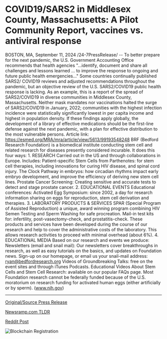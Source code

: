 # COVID19/SARS2 in Middlesex County, Massachusetts: A Pilot Community Report, vaccines vs. antiviral response

BOSTON, MA, September 11, 2024 /24-7PressRelease/ -- To better prepare for the next pandemic, the U.S. Government Accounting Office recommends that health agencies "...identify, document and share all challenges and lessons learned ... to improve the response to ongoing and future public health emergencies..." Some countries continually published SARS2/ COVID19 reviews and adjusted recommendations throughout the pandemic, but an objective review of the U.S. SARS2/COVID19 public health response is lacking. As an example, this is a report of the spread of SARS2/COVID19 in diverse communities in Middlesex County, Massachusetts. Neither mask mandates nor vaccinations halted the surge of SARS2/COVID19 in January, 2022; communities with the highest infection incidence were statistically significantly lowest in per capita income and highest in population density. If these findings apply globally, the development of a library of effective medications should be the first-line defense against the next pandemic, with a plan for effective distribution to the most vulnerable persons.  Article link: https://esmed.org/MRA/mra/article/view/5613/99193548248  BRF (Bedford Research Foundation) is a biomedical institute conducting stem cell and related research for diseases presently considered incurable. It does this four ways:  1. RESEARCH Carried out in the US and through collaborations in Europe. Includes:  Patient-specific Stem Cells from Parthenotes: for stem cell therapies, including innovations for curing HIV disease, and spinal cord injury. The Clock Pathway in embryos: how circadian rhythms impact early embryo development, and improve the efficiency of deriving new stem cell lines. Prostate Cancer Screening: Creating sensitive and accurate tests to detect and stage prostate cancer.  2. EDUCATIONAL EVENTS Educational conferences:  Activated Egg Symposium: since 2002, a day for research information sharing on eggs for reproduction, stem cell derivation and therapies.  3. LABORATORY PRODUCTS & SERVICES SPAR (Special Program of Assisted Reproduction) a unique, award winning program combining HIV Semen Testing and Sperm Washing for safe procreation. Mail-in test kits for: infertility, post-vasectomy-check, and prostatitis-check. These products and services have been developed during the course of our research and help to cover the administrative costs of the laboratory. This allows research activities to proceed with minimal overhead (about 6%).  4. EDUCATIONAL MEDIA Based on our research and events we produce:  Newsletters (email and snail mail): Our newsletters cover breakthroughs in research, as well as easy tutorials on the basics, and updates on Foundation news. Sign-up on our homepage, or email us your snail-mail address: ryan@bedfordresearch.org Videos of Groundbreaking Talks: free on the event sites and through iTunes Podcasts. Educational Videos About Stem Cells and Stem Cell Research: available on our popular FAQs page. Most Foundation research cannot be federally funded because of the U.S. moratorium on research funding for activated human eggs (either artificially or by sperm). (www.nih.gov) 

---

[Original/Source Press Release](https://www.24-7pressrelease.com/press-release/514216/covid19sars2-in-middlesex-county-massachusetts-a-pilot-community-report-vaccines-vs-antiviral-response)
                    

[Newsramp.com TLDR](None) 



[Reddit Post](https://www.reddit.com/r/newsramp/comments/1fe47ak/us_government_urged_to_improve_public_health/) 



![Blockchain Registration](https://cdn.newsramp.app/24-7PressRelease/qrcode/249/11/elle5gyW.webp)